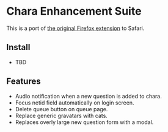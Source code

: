 Chara Enhancement Suite
=======================

This is a port of [the original Firefox extension](https://github.com/FenixFeather/chara-enhancement-suite/) to Safari.

Install
-------
- TBD

Features
--------
- Audio notification when a new question is added to chara.
- Focus netid field automatically on login screen.
- Delete queue button on queue page.
- Replace generic gravatars with cats.
- Replaces overly large new question form with a modal.


